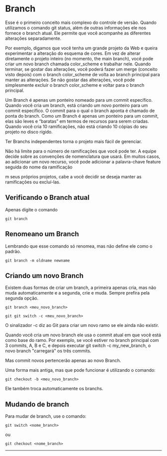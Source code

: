 # Branch

Esse é o primeiro conceito mais complexo do controle de versão. Quando utilizamos o comando git status, além de outras informações ele nos fornece o branch atual. Ele permite que você acompanhe as diferentes alterações separadamente. 

Por exemplo, digamos que você tenha um grande projeto da Web e queira experimentar a alteração do esquema de cores. Em vez de alterar diretamente o projeto inteiro (no momento, the main branch), você pode criar um novo branch chamada color_scheme e trabalhar nele. Quando terminar, se gostar das alterações, você poderá fazer um merge (conceito visto depois) com o branch color_scheme de volta ao branch principal para manter as alterações. Se não gostar das alterações, você pode simplesmente excluir o branch color_scheme e voltar para o branch principal.

Um Branch é apenas um ponteiro nomeado para um commit específico. Quando você cria um branch, está criando um novo ponteiro para um commit específico. O commit para o qual o branch aponta é chamado de ponta do branch. Como um Branch é apenas um ponteiro para um commit, elas são leves e “baratas” em termos de recursos para serem criadas. Quando você cria 10 ramificações, não está criando 10 cópias do seu projeto no disco rígido.

Ter Branchs independentes torna o projeto mais fácil de gerenciar. 

Não há limite para o número de ramificações que você pode ter. A equipe decide sobre as convenções de nomenclatura que usará. Em muitos casos, ao adicionar um novo recurso, você pode adicionar a palavra-chave feature seguida do nome da ramificação

m seus próprios projetos, cabe a você decidir se deseja manter as ramificações ou excluí-las.

## Verificando o Branch atual

Apenas digite o comando

```
git branch
```

## Renomeano um Branch

Lembrando que esse comando só renomea, mas não define ele como o padrão.

```
git branch -m oldname newname
```

## Criando um novo Branch

Existem duas formas de criar um branch, a primeira apenas cria, mas não muda automaticamente e a segunda, crie e muda. Sempre prefira pela segunda opção.

```
git branch <meu_novo_branch>
```

```
git git switch -c <meu_novo_branch>
```

O sinalizador -c diz ao Git para criar um novo ramo se ele ainda não existir.

Quando você cria um novo branch ele usa o commit atual em que você está como base do ramo. Por exemplo, se você estiver no branch principal com 3 commits, A, B e C, e depois executar git switch -c my_new_branch, o novo branch "carregará" os três commits.

Mas commit novos pertencerão apenas ao novo Branch.

Uma forma mais antiga, mas que pode funcionar é utilizando o comando:

```
git checkout -b <meu_novo_branch>
```

Ele também troca automaticamente os branchs.

## Mudando de branch

Para mudar de branch, use o comando:

```
git switch <nome_branch>
```  

ou

```
git checkout <nome_branch>
```

---
